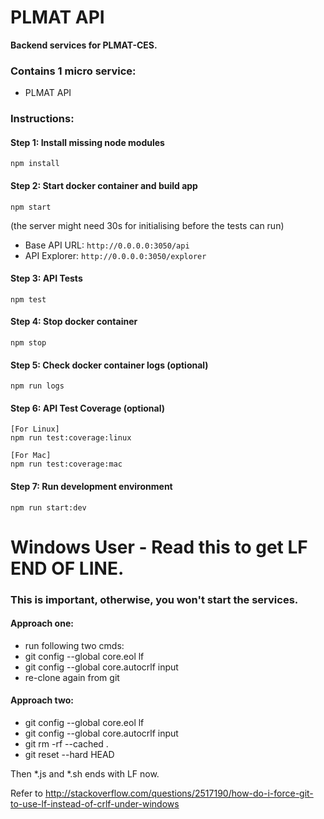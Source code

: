 # PLMAT API
**Backend services for PLMAT-CES.**

### Contains 1 micro service:
- PLMAT API

### Instructions:
#### Step 1: Install missing node modules
```
npm install
```
#### Step 2: Start docker container and build app
```
npm start
```
(the server might need 30s for initialising before the tests can run)
- Base API URL: `http://0.0.0.0:3050/api`
- API Explorer: `http://0.0.0.0:3050/explorer`

#### Step 3: API Tests
```
npm test
```
#### Step 4: Stop docker container
```
npm stop
```
#### Step 5: Check docker container logs (optional)
```
npm run logs
```
#### Step 6: API Test Coverage (optional)
```
[For Linux]
npm run test:coverage:linux
```
```
[For Mac]
npm run test:coverage:mac
```
#### Step 7: Run development environment
```
npm run start:dev
```
# Windows User - Read this to get LF END OF LINE. 
### This is important, otherwise, you won't start the services. 

#### Approach one:
*  run following two cmds:
  * git config --global core.eol lf
  * git config --global core.autocrlf input
* re-clone again from git

#### Approach two:
* git config --global core.eol lf
* git config --global core.autocrlf input
* git rm -rf --cached .
* git reset --hard HEAD

Then *.js and *.sh ends with LF now.

Refer to http://stackoverflow.com/questions/2517190/how-do-i-force-git-to-use-lf-instead-of-crlf-under-windows


